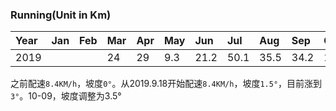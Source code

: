 ### Running(Unit in Km)
|Year|Jan |Feb |Mar |Apr |May |Jun |Jul |Aug |Sep |Oct |Nov |Dec |
|:---|:---|:---|:---|:---|:---|:---|:---|:---|:---|:---|:---|:---|
|2019|    |    |  24|  29| 9.3|21.2|50.1|35.5|34.2|19.2|25.9|    |

之前配速`8.4KM/h`，坡度`0°`。从2019.9.18开始配速`8.4KM/h`，坡度`1.5°`，目前涨到`3°`。10-09，坡度调整为3.5°

